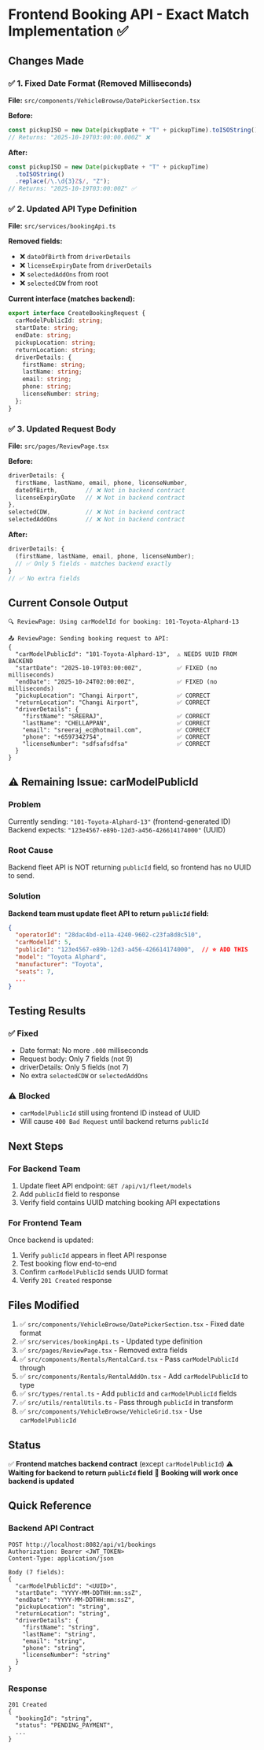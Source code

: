 # Frontend Booking API - Exact Match Implementation ✅

## Changes Made

### ✅ 1. Fixed Date Format (Removed Milliseconds)

**File:** `src/components/VehicleBrowse/DatePickerSection.tsx`

**Before:**

```typescript
const pickupISO = new Date(pickupDate + "T" + pickupTime).toISOString();
// Returns: "2025-10-19T03:00:00.000Z" ❌
```

**After:**

```typescript
const pickupISO = new Date(pickupDate + "T" + pickupTime)
  .toISOString()
  .replace(/\.\d{3}Z$/, "Z");
// Returns: "2025-10-19T03:00:00Z" ✅
```

### ✅ 2. Updated API Type Definition

**File:** `src/services/bookingApi.ts`

**Removed fields:**

- ❌ `dateOfBirth` from `driverDetails`
- ❌ `licenseExpiryDate` from `driverDetails`
- ❌ `selectedAddOns` from root
- ❌ `selectedCDW` from root

**Current interface (matches backend):**

```typescript
export interface CreateBookingRequest {
  carModelPublicId: string;
  startDate: string;
  endDate: string;
  pickupLocation: string;
  returnLocation: string;
  driverDetails: {
    firstName: string;
    lastName: string;
    email: string;
    phone: string;
    licenseNumber: string;
  };
}
```

### ✅ 3. Updated Request Body

**File:** `src/pages/ReviewPage.tsx`

**Before:**

```typescript
driverDetails: {
  firstName, lastName, email, phone, licenseNumber,
  dateOfBirth,        // ❌ Not in backend contract
  licenseExpiryDate   // ❌ Not in backend contract
},
selectedCDW,          // ❌ Not in backend contract
selectedAddOns        // ❌ Not in backend contract
```

**After:**

```typescript
driverDetails: {
  (firstName, lastName, email, phone, licenseNumber);
  // ✅ Only 5 fields - matches backend exactly
}
// ✅ No extra fields
```

## Current Console Output

```
🔍 ReviewPage: Using carModelId for booking: 101-Toyota-Alphard-13

📤 ReviewPage: Sending booking request to API:
{
  "carModelPublicId": "101-Toyota-Alphard-13",  ⚠️ NEEDS UUID FROM BACKEND
  "startDate": "2025-10-19T03:00:00Z",          ✅ FIXED (no milliseconds)
  "endDate": "2025-10-24T02:00:00Z",            ✅ FIXED (no milliseconds)
  "pickupLocation": "Changi Airport",           ✅ CORRECT
  "returnLocation": "Changi Airport",           ✅ CORRECT
  "driverDetails": {
    "firstName": "SREERAJ",                     ✅ CORRECT
    "lastName": "CHELLAPPAN",                   ✅ CORRECT
    "email": "sreeraj_ec@hotmail.com",          ✅ CORRECT
    "phone": "+6597342754",                     ✅ CORRECT
    "licenseNumber": "sdfsafsdfsa"              ✅ CORRECT
  }
}
```

## ⚠️ Remaining Issue: carModelPublicId

### Problem

Currently sending: `"101-Toyota-Alphard-13"` (frontend-generated ID)
Backend expects: `"123e4567-e89b-12d3-a456-426614174000"` (UUID)

### Root Cause

Backend fleet API is NOT returning `publicId` field, so frontend has no UUID to send.

### Solution

**Backend team must update fleet API to return `publicId` field:**

```json
{
  "operatorId": "28dac4bd-e11a-4240-9602-c23fa8d8c510",
  "carModelId": 5,
  "publicId": "123e4567-e89b-12d3-a456-426614174000",  // ⭐ ADD THIS
  "model": "Toyota Alphard",
  "manufacturer": "Toyota",
  "seats": 7,
  ...
}
```

## Testing Results

### ✅ Fixed

- Date format: No more `.000` milliseconds
- Request body: Only 7 fields (not 9)
- driverDetails: Only 5 fields (not 7)
- No extra `selectedCDW` or `selectedAddOns`

### ⚠️ Blocked

- `carModelPublicId` still using frontend ID instead of UUID
- Will cause `400 Bad Request` until backend returns `publicId`

## Next Steps

### For Backend Team

1. Update fleet API endpoint: `GET /api/v1/fleet/models`
2. Add `publicId` field to response
3. Verify field contains UUID matching booking API expectations

### For Frontend Team

Once backend is updated:

1. Verify `publicId` appears in fleet API response
2. Test booking flow end-to-end
3. Confirm `carModelPublicId` sends UUID format
4. Verify `201 Created` response

## Files Modified

1. ✅ `src/components/VehicleBrowse/DatePickerSection.tsx` - Fixed date format
2. ✅ `src/services/bookingApi.ts` - Updated type definition
3. ✅ `src/pages/ReviewPage.tsx` - Removed extra fields
4. ✅ `src/components/Rentals/RentalCard.tsx` - Pass `carModelPublicId` through
5. ✅ `src/components/Rentals/RentalAddOn.tsx` - Add `carModelPublicId` to type
6. ✅ `src/types/rental.ts` - Add `publicId` and `carModelPublicId` fields
7. ✅ `src/utils/rentalUtils.ts` - Pass through `publicId` in transform
8. ✅ `src/components/VehicleBrowse/VehicleGrid.tsx` - Use `carModelPublicId`

## Status

✅ **Frontend matches backend contract** (except `carModelPublicId`)
⚠️ **Waiting for backend to return `publicId` field**
🔄 **Booking will work once backend is updated**

## Quick Reference

### Backend API Contract

```
POST http://localhost:8082/api/v1/bookings
Authorization: Bearer <JWT_TOKEN>
Content-Type: application/json

Body (7 fields):
{
  "carModelPublicId": "<UUID>",
  "startDate": "YYYY-MM-DDTHH:mm:ssZ",
  "endDate": "YYYY-MM-DDTHH:mm:ssZ",
  "pickupLocation": "string",
  "returnLocation": "string",
  "driverDetails": {
    "firstName": "string",
    "lastName": "string",
    "email": "string",
    "phone": "string",
    "licenseNumber": "string"
  }
}
```

### Response

```
201 Created
{
  "bookingId": "string",
  "status": "PENDING_PAYMENT",
  ...
}
```
